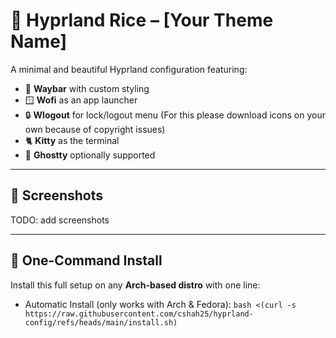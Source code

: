 # 🌌 Hyprland Rice – [Your Theme Name]

A minimal and beautiful Hyprland configuration featuring:
- 🧊 **Waybar** with custom styling
- 🪟 **Wofi** as an app launcher
- 🔒 **Wlogout** for lock/logout menu (For this please download icons on your own because of copyright issues)
- 🐈 **Kitty** as the terminal
- 👻 **Ghostty** optionally supported

---

## 📸 Screenshots

TODO: add screenshots

---

## 🚀 One-Command Install

Install this full setup on any **Arch-based distro** with one line:
- Automatic Install (only works with Arch & Fedora):
```bash <(curl -s https://raw.githubusercontent.com/cshah25/hyprland-config/refs/heads/main/install.sh)```

